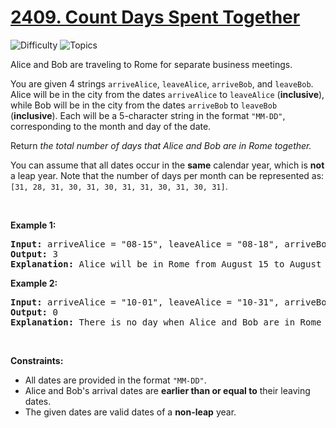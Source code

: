 # [2409. Count Days Spent Together](https://leetcode.com/problems/count-days-spent-together)

![Difficulty](https://img.shields.io/badge/Difficulty-Easy-blue.svg) ![Topics](https://img.shields.io/badge/Topics-Math,%20String-orange.svg)
<br/>

<p>Alice and Bob are traveling to Rome for separate business meetings.</p>

<p>You are given 4 strings <code>arriveAlice</code>, <code>leaveAlice</code>, <code>arriveBob</code>, and <code>leaveBob</code>. Alice will be in the city from the dates <code>arriveAlice</code> to <code>leaveAlice</code> (<strong>inclusive</strong>), while Bob will be in the city from the dates <code>arriveBob</code> to <code>leaveBob</code> (<strong>inclusive</strong>). Each will be a 5-character string in the format <code>&quot;MM-DD&quot;</code>, corresponding to the month and day of the date.</p>

<p>Return<em> the total number of days that Alice and Bob are in Rome together.</em></p>

<p>You can assume that all dates occur in the <strong>same</strong> calendar year, which is <strong>not</strong> a leap year. Note that the number of days per month can be represented as: <code>[31, 28, 31, 30, 31, 30, 31, 31, 30, 31, 30, 31]</code>.</p>

<p>&nbsp;</p>
<p><strong class="example">Example 1:</strong></p>

<pre>
<strong>Input:</strong> arriveAlice = &quot;08-15&quot;, leaveAlice = &quot;08-18&quot;, arriveBob = &quot;08-16&quot;, leaveBob = &quot;08-19&quot;
<strong>Output:</strong> 3
<strong>Explanation:</strong> Alice will be in Rome from August 15 to August 18. Bob will be in Rome from August 16 to August 19. They are both in Rome together on August 16th, 17th, and 18th, so the answer is 3.
</pre>

<p><strong class="example">Example 2:</strong></p>

<pre>
<strong>Input:</strong> arriveAlice = &quot;10-01&quot;, leaveAlice = &quot;10-31&quot;, arriveBob = &quot;11-01&quot;, leaveBob = &quot;12-31&quot;
<strong>Output:</strong> 0
<strong>Explanation:</strong> There is no day when Alice and Bob are in Rome together, so we return 0.
</pre>

<p>&nbsp;</p>
<p><strong>Constraints:</strong></p>

<ul>
	<li>All dates are provided in the format <code>&quot;MM-DD&quot;</code>.</li>
	<li>Alice and Bob&#39;s arrival dates are <strong>earlier than or equal to</strong> their leaving dates.</li>
	<li>The given dates are valid dates of a <strong>non-leap</strong> year.</li>
</ul>

